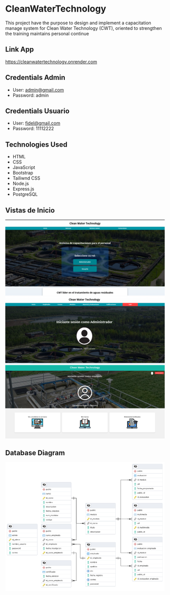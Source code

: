 # CleanWaterTechnology

This project have the purpose to design and implement a capacitation manage system for Clean Water Technology (CWT), oriented to strengthen the training maintains personal continue

## Link App

https://cleanwatertechnology.onrender.com

## Credentials Admin

* User: admin@gmail.com
* Password: admin

## Credentials Usuario

* User: fidel@gmail.com
* Password: 11112222

## Technologies Used

- HTML
- CSS
- JavaScript
- Bootstrap 
- Tailiwnd CSS
- Node.js
- Express.js
- PostgreSQL

## Vistas de Inicio

![Vista de Inicio](inicio.png)
![Vista de Bienvenida de Admin](admin.png)
![Vista de Bienvenida de Usuario](usuario.png)

## Database Diagram

![ERD Diagram](database/db_postgresql.png)
